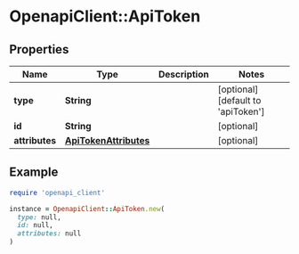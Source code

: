 # OpenapiClient::ApiToken

## Properties

| Name | Type | Description | Notes |
| ---- | ---- | ----------- | ----- |
| **type** | **String** |  | [optional][default to &#39;apiToken&#39;] |
| **id** | **String** |  | [optional] |
| **attributes** | [**ApiTokenAttributes**](ApiTokenAttributes.md) |  | [optional] |

## Example

```ruby
require 'openapi_client'

instance = OpenapiClient::ApiToken.new(
  type: null,
  id: null,
  attributes: null
)
```

